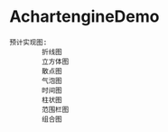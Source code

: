 # AchartengineDemo

    预计实现图:
            折线图
            立方体图
            散点图
            气泡图
            时间图
            柱状图
            范围栏图
            组合图